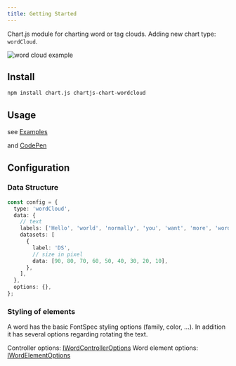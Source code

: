 ```yaml
---
title: Getting Started
---
```


Chart.js module for charting word or tag clouds. Adding new chart type: `wordCloud`.

![word cloud example](https://user-images.githubusercontent.com/4129778/88903326-cbb55a80-d253-11ea-9fb3-ecca1e1ef67f.png)

## Install

```sh
npm install chart.js chartjs-chart-wordcloud
```

## Usage

see [Examples](./examples/)

and [CodePen](https://codepen.io/sgratzl/pen/WNwzYgy)

## Configuration

### Data Structure

```ts
const config = {
  type: 'wordCloud',
  data: {
    // text
    labels: ['Hello', 'world', 'normally', 'you', 'want', 'more', 'words', 'than', 'this'],
    datasets: [
      {
        label: 'DS',
        // size in pixel
        data: [90, 80, 70, 60, 50, 40, 30, 20, 10],
      },
    ],
  },
  options: {},
};
```

### Styling of elements

A word has the basic FontSpec styling options (family, color, ...). In addition it has several options regarding rotating the text.

Controller options: [IWordControllerOptions](/api/interfaces/IWordCloudControllerDatasetOptions.html)
Word element options: [IWordElementOptions](/api/interfaces/IWordElementOptions.html)
